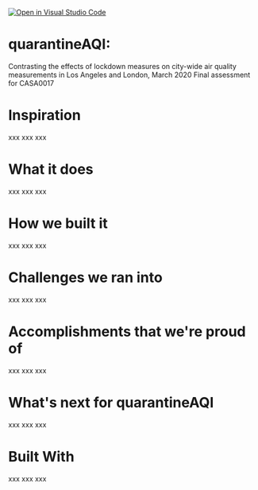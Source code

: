 [![Open in Visual Studio Code](https://classroom.github.com/assets/open-in-vscode-c66648af7eb3fe8bc4f294546bfd86ef473780cde1dea487d3c4ff354943c9ae.svg)](https://classroom.github.com/online_ide?assignment_repo_id=8802571&assignment_repo_type=AssignmentRepo)
# quarantineAQI: 
Contrasting the effects of lockdown measures on city-wide air quality measurements in Los Angeles and London, March 2020
Final assessment for CASA0017

# Inspiration
xxx
xxx
xxx

# What it does
xxx
xxx
xxx

# How we built it
xxx
xxx
xxx

# Challenges we ran into
xxx
xxx
xxx

# Accomplishments that we're proud of
xxx
xxx
xxx

# What's next for quarantineAQI
xxx
xxx
xxx

# Built With
xxx
xxx
xxx
